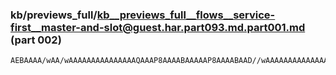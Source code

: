 ### kb/previews_full/kb__previews_full__flows__service-first__master-and-slot@guest.har.part093.md.part001.md (part 002)

```md
AEBAAAA/wAA/wAAAAAAAAAAAAAAAQAAAP8AAAABAAAAAP8AAAABAAD//wAAAAAAAAAAAAAAAAAAAAAAAAAAAAAAAAAAAQEAAP/
```

```
